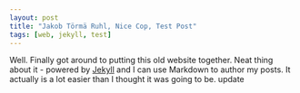 ```yaml
---
layout: post
title: "Jakob Törmä Ruhl, Nice Cop, Test Post"
tags: [web, jekyll, test]
---
```


Well. Finally got around to putting this old website together. Neat thing about it - powered by [Jekyll](http://jekyllrb.com) and I can use Markdown to author my posts. It actually is a lot easier than I thought it was going to be.
update